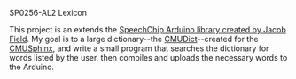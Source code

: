 SP0256-AL2 Lexicon

This project is an extends the [SpeechChip Arduino library created by Jacob Field](https://www.instructables.com/id/Arduino-Vintage-Speech-Chip/).  My goal is to a large dictionary--the [CMUDict](https://github.com/cmusphinx/cmudict)--created for the [CMUSphinx](https://github.com/cmusphinx), and write a small program that searches the dictionary for words listed by the user, then compiles and uploads the necessary words to the Arduino.
